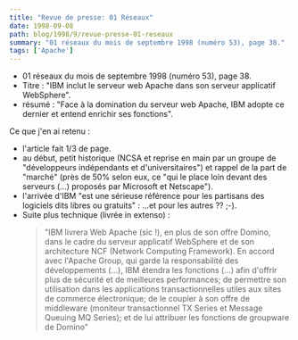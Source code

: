 ```yaml
---
title: "Revue de presse: 01 Réseaux"
date: 1998-09-08
path: blog/1998/9/revue-presse-01-reseaux
summary: "01 réseaux du mois de septembre 1998 (numéro 53), page 38."
tags: ['Apache']
---
```


<UL>

<LI>01 réseaux du mois de septembre 1998 (numéro 53), page 38.
<LI>Titre : "IBM inclut le serveur web Apache dans son serveur applicatif
WebSphere".
<LI>résumé : "Face à la domination du serveur web Apache, IBM adopte ce
dernier et entend enrichir ses fonctions".
</UL>

<P>
Ce que j'en ai retenu :
</P>

<UL>

<LI>l'article fait 1/3 de page.
<LI>au début, petit historique (NCSA et reprise en main par un groupe de
"développeurs indépendants et d'universitaires") et rappel de la part
de "marché" (près de 50% selon eux, ce "qui le place loin devant des
serveurs (...) proposés par Microsoft et Netscape").
<LI>l'arrivée d'IBM "est une sérieuse référence pour les partisans des logiciels
dits libres ou gratuits" : ...et pour les autres ?? ;-).
<LI>Suite plus technique (livrée in extenso) :
<BLOCKQUOTE>
"IBM livrera Web Apache (sic !), en plus de son offre Domino, dans
le cadre du serveur applicatif WebSphere et de son architecture NCF
(Network Computing Framework). En accord avec l'Apache Group, qui garde
la responsabilité des développements (...), IBM étendra les fonctions
(...) afin d'offrir plus de sécurité et de meilleures performances;
de permettre son utilisation dans les applications transactionnelles
utiles aux sites de commerce électronique; de le coupler à son offre
de middleware (moniteur transactionnel TX Series et Message Queuing MQ
Series); et de lui attribuer les fonctions de groupware de Domino"
</BLOCKQUOTE>

</UL>


